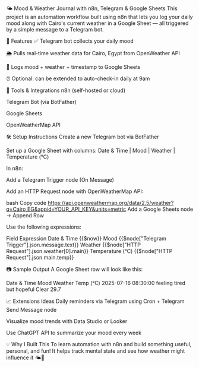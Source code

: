 🌤 Mood & Weather Journal with n8n, Telegram & Google Sheets
This project is an automation workflow built using n8n that lets you log your daily mood along with Cairo's current weather in a Google Sheet — all triggered by a simple message to a Telegram bot.

🚀 Features
✅ Telegram bot collects your daily mood

🌦️ Pulls real-time weather data for Cairo, Egypt from OpenWeather API

🧾 Logs mood + weather + timestamp to Google Sheets

⏰ Optional: can be extended to auto-check-in daily at 9am

🔧 Tools & Integrations
n8n (self-hosted or cloud)

Telegram Bot (via BotFather)

Google Sheets

OpenWeatherMap API

🛠 Setup Instructions
Create a new Telegram bot via BotFather

Set up a Google Sheet with columns:
Date & Time | Mood | Weather | Temperature (°C)

In n8n:

Add a Telegram Trigger node (On Message)

Add an HTTP Request node with OpenWeatherMap API:

bash
Copy code
https://api.openweathermap.org/data/2.5/weather?q=Cairo,EG&appid=YOUR_API_KEY&units=metric
Add a Google Sheets node → Append Row

Use the following expressions:

Field	Expression
Date & Time	{{$now}}
Mood	{{$node["Telegram Trigger"].json.message.text}}
Weather	{{$node["HTTP Request"].json.weather[0].main}}
Temperature (°C)	{{$node["HTTP Request"].json.main.temp}}

📷 Sample Output
A Google Sheet row will look like this:

Date & Time	Mood	Weather	Temp (°C)
2025-07-16 08:30:00	feeling tired but hopeful	Clear	29.7

📈 Extensions Ideas
Daily reminders via Telegram using Cron + Telegram Send Message node

Visualize mood trends with Data Studio or Looker

Use ChatGPT API to summarize your mood every week

💡 Why I Built This
To learn automation with n8n and build something useful, personal, and fun! It helps track mental state and see how weather might influence it 🌤🧠

